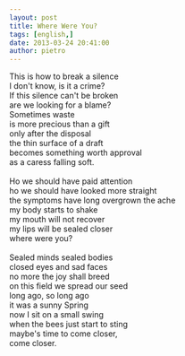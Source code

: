 ```yaml
---
layout: post
title: Where Were You?
tags: [english,]
date: 2013-03-24 20:41:00
author: pietro
---
```

This is how to break a silence<br/>I don't know, is it a crime?<br/>If this silence can't be broken<br/>are we looking for a blame?<br/>Sometimes waste<br/>is more precious than a gift<br/>only after the disposal<br/>the thin surface of a draft<br/>becomes something worth approval<br/>as a caress falling soft.<br/><br/>Ho we should have paid attention<br/>ho we should have looked more straight<br/>the symptoms have long overgrown the ache<br/>my body starts to shake<br/>my mouth will not recover<br/>my lips will be sealed closer<br/>where were you?<br/><br/>Sealed minds sealed bodies<br/>closed eyes and sad faces<br/>no more the joy shall breed<br/>on this field we spread our seed<br/>long ago, so long ago<br/>it was a sunny Spring<br/>now I sit on a small swing<br/>when the bees just start to sting<br/>maybe's time to come closer,<br/>come closer.
